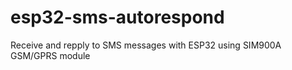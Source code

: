 # esp32-sms-autorespond
Receive and repply to SMS messages with ESP32 using SIM900A GSM/GPRS module
